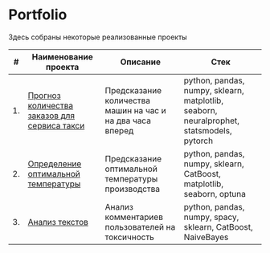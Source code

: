 # Portfolio

Здесь собраны некоторые реализованные проекты

| #    | Наименование проекта                | Описание                                                     | Стек                                                         |
| ---- | ------------------------------------------------------------ | ------------------------------------------------------------ | ------------------------------------------------------------ |
| 1.   | [Прогноз количества заказов для сервиса такси](https://github.com/aq2003/Portfolio/tree/main/Gold%20Recovery) | Предсказание количества машин на час и на два часа вперед| python, pandas, numpy, sklearn, matplotlib, seaborn, neuralprophet, statsmodels, pytorch       |
| 2.   | [Определение оптимальной температуры](https://github.com/aq2003/Portfolio/tree/main/Taxi%20Service) | Предсказание оптимальной температуры производства | python, pandas, numpy, sklearn, CatBoost, matplotlib, seaborn, optuna |
| 3.   | [Анализ текстов](https://github.com/aq2003/Portfolio/tree/main/Analyzing%20Texts) | Анализ комментариев пользователей на токсичность             | python, pandas, numpy, spacy, sklearn, CatBoost, NaiveBayes |
